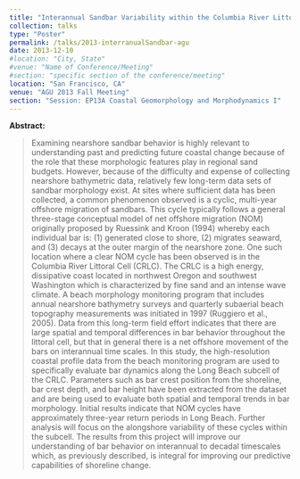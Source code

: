 ```yaml
---
title: "Interannual Sandbar Variability within the Columbia River Littoral Cell"
collection: talks
type: "Poster"
permalink: /talks/2013-interranualSandbar-agu
date: 2013-12-10
#location: "City, State"
#venue: "Name of Conference/Meeting"
#section: "specific section of the conference/meeting"
location: "San Francisco, CA"
venue: "AGU 2013 Fall Meeting"  
section: "Session: EP13A Coastal Geomorphology and Morphodynamics I"
---
```


<!-- This is a description of your conference proceedings talk, note the different field in type. You can put anything in this field. -->

**Abstract:**
> Examining nearshore sandbar behavior is highly relevant to understanding past and predicting future coastal change because of the role that these morphologic features play in regional sand budgets. However, because of the difficulty and expense of collecting nearshore bathymetric data, relatively few long-term data sets of sandbar morphology exist. At sites where sufficient data has been collected, a common phenomenon observed is a cyclic, multi-year offshore migration of sandbars. This cycle typically follows a general three-stage conceptual model of net offshore migration (NOM) originally proposed by Ruessink and Kroon (1994) whereby each individual bar is: (1) generated close to shore, (2) migrates seaward, and (3) decays at the outer margin of the nearshore zone. One such location where a clear NOM cycle has been observed is in the Columbia River Littoral Cell (CRLC). The CRLC is a high energy, dissipative coast located in northwest Oregon and southwest Washington which is characterized by fine sand and an intense wave climate. A beach morphology monitoring program that includes annual nearshore bathymetry surveys and quarterly subaerial beach topography measurements was initiated in 1997 (Ruggiero et al., 2005). Data from this long-term field effort indicates that there are large spatial and temporal differences in bar behavior throughout the littoral cell, but that in general there is a net offshore movement of the bars on interannual time scales. In this study, the high-resolution coastal profile data from the beach monitoring program are used to specifically evaluate bar dynamics along the Long Beach subcell of the CRLC. Parameters such as bar crest position from the shoreline, bar crest depth, and bar height have been extracted from the dataset and are being used to evaluate both spatial and temporal trends in bar morphology. Initial results indicate that NOM cycles have approximately three-year return periods in Long Beach. Further analysis will focus on the alongshore variability of these cycles within the subcell. The results from this project will improve our understanding of bar behavior on interannual to decadal timescales which, as previously described, is integral for improving our predictive capabilities of shoreline change. 




